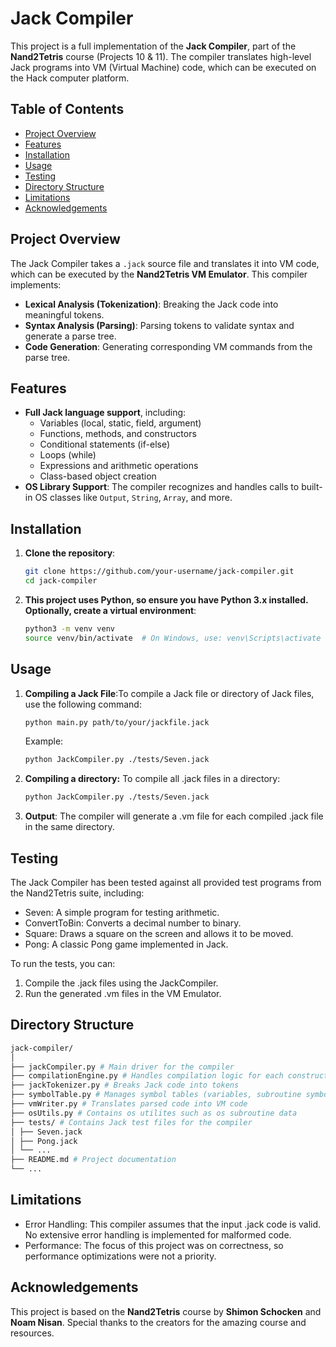 # Jack Compiler

This project is a full implementation of the **Jack Compiler**, part of the **Nand2Tetris** course (Projects 10 & 11). The compiler translates high-level Jack programs into VM (Virtual Machine) code, which can be executed on the Hack computer platform.

## Table of Contents

- [Project Overview](#project-overview)
- [Features](#features)
- [Installation](#installation)
- [Usage](#usage)
- [Testing](#testing)
- [Directory Structure](#directory-structure)
- [Limitations](#limitations)
- [Acknowledgements](#acknowledgements)

## Project Overview

The Jack Compiler takes a `.jack` source file and translates it into VM code, which can be executed by the **Nand2Tetris VM Emulator**. This compiler implements:

- **Lexical Analysis (Tokenization)**: Breaking the Jack code into meaningful tokens.
- **Syntax Analysis (Parsing)**: Parsing tokens to validate syntax and generate a parse tree.
- **Code Generation**: Generating corresponding VM commands from the parse tree.

## Features

- **Full Jack language support**, including:
  - Variables (local, static, field, argument)
  - Functions, methods, and constructors
  - Conditional statements (if-else)
  - Loops (while)
  - Expressions and arithmetic operations
  - Class-based object creation
- **OS Library Support**: The compiler recognizes and handles calls to built-in OS classes like `Output`, `String`, `Array`, and more.

## Installation

1. **Clone the repository**:

   ```bash
   git clone https://github.com/your-username/jack-compiler.git
   cd jack-compiler

   ```

2. **This project uses Python, so ensure you have Python 3.x installed. Optionally, create a virtual environment**:
   ```bash
   python3 -m venv venv
   source venv/bin/activate  # On Windows, use: venv\Scripts\activate
   ```

## Usage

1. **Compiling a Jack File**:To compile a Jack file or directory of Jack files, use the following command:

   ```bash
   python main.py path/to/your/jackfile.jack
   ```

   Example:

   ```bash
   python JackCompiler.py ./tests/Seven.jack
   ```

2. **Compiling a directory:** To compile all .jack files in a directory:

   ```bash
   python JackCompiler.py ./tests/Seven.jack
   ```

3. **Output**: The compiler will generate a .vm file for each compiled .jack file in the same directory.

## Testing

The Jack Compiler has been tested against all provided test programs from the Nand2Tetris suite, including:

- Seven: A simple program for testing arithmetic.
- ConvertToBin: Converts a decimal number to binary.
- Square: Draws a square on the screen and allows it to be moved.
- Pong: A classic Pong game implemented in Jack.

To run the tests, you can:

1. Compile the .jack files using the JackCompiler.
2. Run the generated .vm files in the VM Emulator.

## Directory Structure

```bash
jack-compiler/
│
├── jackCompiler.py # Main driver for the compiler
├── compilationEngine.py # Handles compilation logic for each construct
├── jackTokenizer.py # Breaks Jack code into tokens
├── symbolTable.py # Manages symbol tables (variables, subroutine symbols)
├── vmWriter.py # Translates parsed code into VM code
├── osUtils.py # Contains os utilites such as os subroutine data
├── tests/ # Contains Jack test files for the compiler
│ ├── Seven.jack
│ ├── Pong.jack
│ └── ...
├── README.md # Project documentation
└── ...
```

## Limitations

- Error Handling: This compiler assumes that the input .jack code is valid. No extensive error handling is implemented for malformed code.
- Performance: The focus of this project was on correctness, so performance optimizations were not a priority.

## Acknowledgements

This project is based on the **Nand2Tetris** course by **Shimon Schocken** and **Noam Nisan**. Special thanks to the creators for the amazing course and resources.

